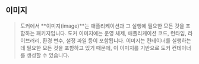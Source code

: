 ## 이미지
> 도커에서 **이미지(image)**는 애플리케이션과 그 실행에 필요한 모든 것을 포함하는 패키지입니다. 도커 이미지에는 운영 체제, 애플리케이션 코드, 런타임, 라이브러리, 환경 변수, 설정 파일 등이 포함됩니다. 이미지는 컨테이너를 실행하는 데 필요한 모든 것을 포함하고 있기 때문에, 이 이미지를 기반으로 도커 컨테이너를 생성할 수 있습니다.



